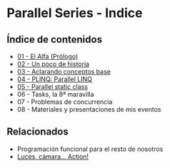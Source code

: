 # Parallel Series - Indice


## Índice de contenidos

- [01 - El Alfa (Prólogo)](/es/parallelseries01-el-alfa)
- [02 - Un poco de historia](/es/parallelseries02-un-poco-de-historia)
- [03 - Aclarando conceptos base](/es/parallelseries03-conceptos-base)
- [04 - PLINQ: Parallel LINQ](/es/parallelseries04-plinq)
- [05 - Parallel static class](/es/parallelseries05-parallel-class)
- 06 - Tasks, la 8ª maravilla
- 07 - Problemas de concurrencia
- 08 - Materiales y presentaciones de mis eventos

## Relacionados

- Programación funcional para el resto de nosotros
- [Luces, cámara… Action!](/es/luces-camara-action/)
